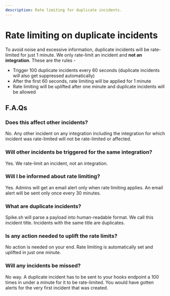 ```yaml
---
description: Rate limiting for duplicate incidents.
---
```


# Rate limiting on duplicate incidents
To avoid noise and excessive information, duplicate incidents will be rate-limited for just 1 minute. We only rate-limit an incident and **not an integration**. These are the rules - 

- Trigger 100 duplicate incidents every 60 seconds (duplicate incidents will also get suppressed automatically) 
- After the first 60 seconds, rate limiting will be applied for 1 minute
- Rate limiting will be uplifted after one minute and duplicate incidents will be allowed


## F.A.Qs
### Does this affect other incidents?
No. Any other incident on any integration including the integration for which incident was rate-limited will not be rate-limited or affected.

### Will other incidents be triggered for the same integration?
Yes. We rate-limit an incident, not an integration. 

### Will I be informed about rate limiting?
Yes. Admins will get an email alert only when rate limiting applies. An email alert will be sent only once every 30 minutes.

### What are duplicate incidents?
Spike.sh will parse a payload into human-readable format. We call this incident title. Incidents with the same title are duplicates. 

### Is any action needed to uplift the rate limits?
No action is needed on your end. Rate limiting is automatically set and uplifted in just one minute.

### Will any incidents be missed?
No way. A duplicate incident has to be sent to your hooks endpoint a 100 times in under a minute for it to be rate-limited. You would have gotten alerts for the very first incident that was created.
